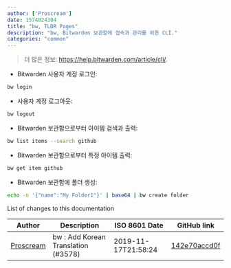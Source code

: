 ```yaml
---
author: ['Proscream']
date: 1574024304
title: "bw, TLDR Pages"
description: "bw, Bitwarden 보관함에 접속과 관리를 위한 CLI."
categories: "common"
---
```

> 더 많은 정보: <https://help.bitwarden.com/article/cli/>.

- Bitwarden 사용자 계정 로그인:

```bash
bw login
```

- 사용자 계정 로그아웃:

```bash
bw logout
```

- Bitwarden 보관함으로부터 아이템 검색과 출력:

```bash
bw list items --search github
```

- Bitwarden 보관함으로부터 특정 아이템 출력:

```bash
bw get item github
```

- Bitwarden 보관함에 폴더 생성:

```bash
echo -n '{"name":"My Folder1"}' | base64 | bw create folder
```
List of changes to this documentation


Author | Description | ISO 8601 Date | GitHub link
------|-----|-----|-----
[Proscream](mailto:proscream@naver.com) | bw : Add Korean Translation (#3578) | 2019-11-17T21:58:24 | [142e70accd0f](https://github.com/tldr-pages/tldr/commit/142e70accd0fa2ce3243e2281a69273c47bfb52e)

